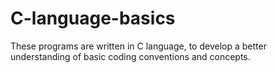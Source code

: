 # C-language-basics
These programs are written in C language, to develop a better understanding of basic coding conventions and concepts.
